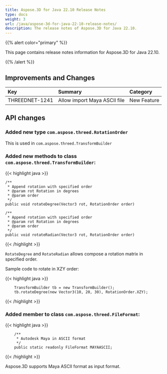 ```yaml
---
title: Aspose.3D for Java 22.10 Release Notes
type: docs
weight: 3
url: /java/aspose-3d-for-java-22-10-release-notes/
description: The release notes of Aspose.3D for Java 22.10.
---
```


{{% alert color="primary" %}}

This page contains release notes information for Aspose.3D for Java 22.10.

{{% /alert %}}
## **Improvements and Changes**

|**Key**|**Summary**|**Category**|
| :- | :- | :- |
| THREEDNET-1241 | Allow import Maya ASCII file | New Feature |


## API changes ##


### Added new type `com.aspose.threed.RotationOrder`

This is used in `com.aspose.threed.TransformBuilder`

### Added new methods to class `com.aspose.threed.TransformBuilder`:

{{< highlight java >}}

    /**
     * Append rotation with specified order
     * @param rot Rotation in degrees
     * @param order 
     */
    public void rotateDegree(Vector3 rot, RotationOrder order)

    /**
     * Append rotation with specified order
     * @param rot Rotation in degrees
     * @param order 
     */
    public void rotateRadian(Vector3 rot, RotationOrder order)


{{< /highlight >}}

`RotateDegree` and `RotateRadian` allows compose a rotation matrix in specified order.


Sample code to rotate in XZY order:

{{< highlight java >}}

        TransformBuilder tb = new TransformBuilder();
        tb.rotateDegree(new Vector3(10, 20, 30), RotationOrder.XZY);

{{< /highlight >}}





### Added member to class `com.aspose.threed.FileFormat`:


{{< highlight java >}}

        /**
         * Autodesk Maya in ASCII format
         */
        public static readonly FileFormat MAYAASCII;

{{< /highlight >}}

Aspose.3D supports Maya ASCII format as input format.

